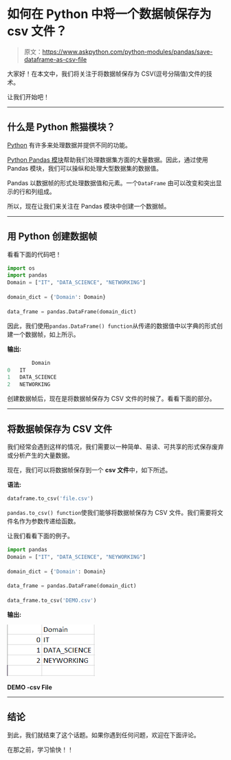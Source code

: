 # 如何在 Python 中将一个数据帧保存为 csv 文件？

> 原文：<https://www.askpython.com/python-modules/pandas/save-dataframe-as-csv-file>

大家好！在本文中，我们将关注于将数据帧保存为 CSV(逗号分隔值)文件的技术。

让我们开始吧！

* * *

## 什么是 Python 熊猫模块？

[Python](https://www.askpython.com/) 有许多来处理数据并提供不同的功能。

[Python Pandas 模块](https://www.askpython.com/python-modules/pandas/python-pandas-module-tutorial)帮助我们处理数据集方面的大量数据。因此，通过使用 Pandas 模块，我们可以操纵和处理大型数据集的数据值。

Pandas 以数据帧的形式处理数据值和元素。一个`DataFrame` 由可以改变和突出显示的行和列组成。

所以，现在让我们来关注在 Pandas 模块中创建一个数据帧。

* * *

## 用 Python 创建数据帧

看看下面的代码吧！

```py
import os
import pandas
Domain = ["IT", "DATA_SCIENCE", "NETWORKING"] 

domain_dict = {'Domain': Domain} 

data_frame = pandas.DataFrame(domain_dict) 

```

因此，我们使用`pandas.DataFrame() function`从传递的数据值中以字典的形式创建一个数据帧，如上所示。

**输出:**

```py
        Domain
0	IT
1	DATA_SCIENCE
2	NETWORKING

```

创建数据帧后，现在是将数据帧保存为 CSV 文件的时候了。看看下面的部分。

* * *

## 将数据帧保存为 CSV 文件

我们经常会遇到这样的情况，我们需要以一种简单、易读、可共享的形式保存废弃或分析产生的大量数据。

现在，我们可以将数据帧保存到一个 **csv 文件**中，如下所述。

**语法:**

```py
dataframe.to_csv('file.csv') 

```

`pandas.to_csv() function`使我们能够将数据帧保存为 CSV 文件。我们需要将文件名作为参数传递给函数。

让我们看看下面的例子。

```py
import pandas
Domain = ["IT", "DATA_SCIENCE", "NEYWORKING"] 

domain_dict = {'Domain': Domain} 

data_frame = pandas.DataFrame(domain_dict) 

data_frame.to_csv('DEMO.csv') 

```

**输出:**

![DEMO -csv File](img/6d5405bc17c8881a435a082939734790.png)

**DEMO -csv File**

* * *

## 结论

到此，我们就结束了这个话题。如果你遇到任何问题，欢迎在下面评论。

在那之前，学习愉快！！
